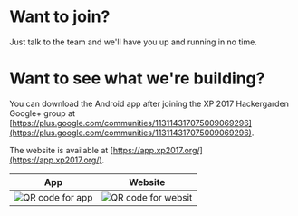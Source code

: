 # Want to join?
Just talk to the team and we'll have you up and running in no time.

# Want to see what we're building?
You can download the Android app after joining the XP 2017 Hackergarden Google+ group at [https://plus.google.com/communities/113114317075009069296](https://plus.google.com/communities/113114317075009069296).

The website is available at [https://app.xp2017.org/](https://app.xp2017.org/).

| App | Website |
|-----|---------|
| ![QR code for app](https://xp2017-hackergarden.github.io/presentation/assets/qrcode-gplus.png) | ![QR code for websit](https://xp2017-hackergarden.github.io/presentation/assets/appxp.png) |

